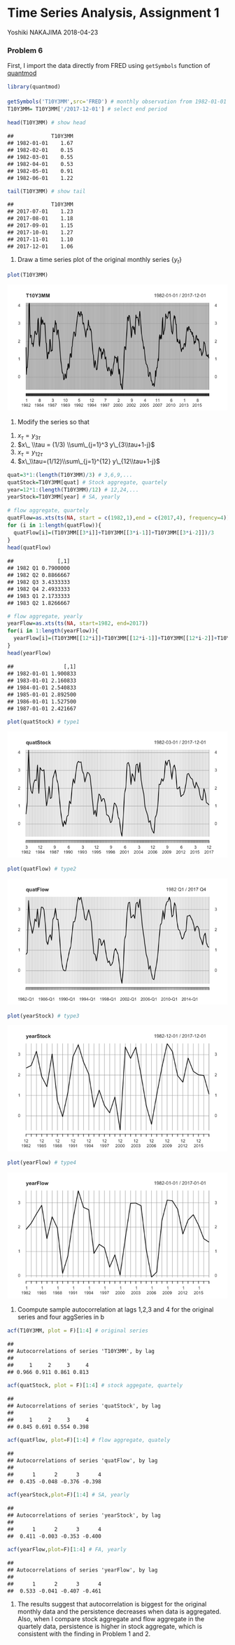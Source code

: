 Time Series Analysis, Assignment 1
================
Yoshiki NAKAJIMA
2018-04-23

### Problem 6

First, I import the data directly from FRED using `getSymbols` function of [quantmod](https://cran.r-project.org/web/packages/quantmod/quantmod.pdf)

``` r
library(quantmod)

getSymbols('T10Y3MM',src='FRED') # monthly observation from 1982-01-01 to 2018-03-01
T10Y3MM= T10Y3MM['/2017-12-01'] # select end period
```

``` r
head(T10Y3MM) # show head
```

    ##            T10Y3MM
    ## 1982-01-01    1.67
    ## 1982-02-01    0.15
    ## 1982-03-01    0.55
    ## 1982-04-01    0.53
    ## 1982-05-01    0.91
    ## 1982-06-01    1.22

``` r
tail(T10Y3MM) # show tail
```

    ##            T10Y3MM
    ## 2017-07-01    1.23
    ## 2017-08-01    1.18
    ## 2017-09-01    1.15
    ## 2017-10-01    1.27
    ## 2017-11-01    1.10
    ## 2017-12-01    1.06

1.  Draw a time series plot of the original monthly series {*y*<sub>*t*</sub>}

``` r
plot(T10Y3MM)
```

![](AssingmentOne_files/figure-markdown_github/originalSeries-1.png)

1.  Modify the series so that

<!-- -->

1.  *x*<sub>*τ*</sub> = *y*<sub>3*τ*</sub>
2.  $x\_ \\tau = (1/3) \\sum\_{j=1}^3 y\_{3\\tau+1-j}$
3.  *x*<sub>*τ*</sub> = *y*<sub>12*τ*</sub>
4.  $x\_\\tau=(1/12)\\sum\_{j=1}^{12} y\_{12\\tau+1-j}$

``` r
quat=3*1:(length(T10Y3MM)/3) # 3,6,9,...
quatStock=T10Y3MM[quat] # Stock aggregate, quartely
year=12*1:(length(T10Y3MM)/12) # 12,24,...
yearStock=T10Y3MM[year] # SA, yearly
```

``` r
# flow aggregate, quartely
quatFlow=as.xts(ts(NA, start = c(1982,1),end = c(2017,4), frequency=4)) 
for (i in 1:length(quatFlow)){
  quatFlow[i]=(T10Y3MM[[3*i]]+T10Y3MM[[3*i-1]]+T10Y3MM[[3*i-2]])/3
}
head(quatFlow)
```

    ##              [,1]
    ## 1982 Q1 0.7900000
    ## 1982 Q2 0.8866667
    ## 1982 Q3 3.4333333
    ## 1982 Q4 2.4933333
    ## 1983 Q1 2.1733333
    ## 1983 Q2 1.8266667

``` r
# flow aggregate, yearly
yearFlow=as.xts(ts(NA, start=1982, end=2017))
for(i in 1:length(yearFlow)){
  yearFlow[i]=(T10Y3MM[[12*i]]+T10Y3MM[[12*i-1]]+T10Y3MM[[12*i-2]]+T10Y3MM[[12*i-3]]+T10Y3MM[[12*i-4]]+T10Y3MM[[12*i-5]]+T10Y3MM[[12*i-6]]+T10Y3MM[[12*i-7]]+T10Y3MM[[12*i-8]]+T10Y3MM[[12*i-9]]+T10Y3MM[[12*i-10]]+T10Y3MM[[12*i-11]])/12
}
head(yearFlow)
```

    ##                [,1]
    ## 1982-01-01 1.900833
    ## 1983-01-01 2.160833
    ## 1984-01-01 2.540833
    ## 1985-01-01 2.892500
    ## 1986-01-01 1.527500
    ## 1987-01-01 2.421667

``` r
plot(quatStock) # type1
```

![](AssingmentOne_files/figure-markdown_github/quatStock-1.png)

``` r
plot(quatFlow) # type2
```

![](AssingmentOne_files/figure-markdown_github/quatFlow-1.png)

``` r
plot(yearStock) # type3
```

![](AssingmentOne_files/figure-markdown_github/yearStock-1.png)

``` r
plot(yearFlow) # type4
```

![](AssingmentOne_files/figure-markdown_github/yearFlow-1.png)

1.  Coompute sample autocorrelation at lags 1,2,3 and 4 for the original series and four aggSeries in b

``` r
acf(T10Y3MM, plot = F)[1:4] # original series
```

    ## 
    ## Autocorrelations of series 'T10Y3MM', by lag
    ## 
    ##     1     2     3     4 
    ## 0.966 0.911 0.861 0.813

``` r
acf(quatStock, plot = F)[1:4] # stock aggegate, quartely
```

    ## 
    ## Autocorrelations of series 'quatStock', by lag
    ## 
    ##     1     2     3     4 
    ## 0.845 0.691 0.554 0.398

``` r
acf(quatFlow, plot=F)[1:4] # flow aggregate, quately
```

    ## 
    ## Autocorrelations of series 'quatFlow', by lag
    ## 
    ##      1      2      3      4 
    ##  0.435 -0.048 -0.376 -0.398

``` r
acf(yearStock,plot=F)[1:4] # SA, yearly
```

    ## 
    ## Autocorrelations of series 'yearStock', by lag
    ## 
    ##      1      2      3      4 
    ##  0.411 -0.003 -0.353 -0.400

``` r
acf(yearFlow,plot=F)[1:4] # FA, yearly
```

    ## 
    ## Autocorrelations of series 'yearFlow', by lag
    ## 
    ##      1      2      3      4 
    ##  0.533 -0.041 -0.407 -0.461

1.  The results suggest that autocorrelation is biggest for the original monthly data and the persistence decreases when data is aggregated. Also, when I compare stock aggregate and flow aggregate in the quartely data, persistence is higher in stock aggregate, which is consistent with the finding in Problem 1 and 2.
